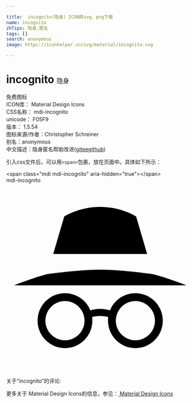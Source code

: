 ```yaml
---

title:  incognito(隐身) ICON转svg、png下载
name: incognito
zhTips: 隐身,匿名
tags: []
search: anonymous
image: https://iconhelper.cn/svg/material/incognito.svg

---
```


# incognito  <small style="font-size: 60%;font-weight: 100">隐身</small>


<div class="detail-page">
<p>
<span><span class="badge-success badge">免费图标</span> </span>
<br/>
<span>
ICON库：
<span class="badge-secondary badge">Material Design Icons</span> 
</span>
<br/>
<span>
CSS名称：
<span class="badge-secondary badge">mdi-incognito</span> 
</span>
<br/>
<span>
unicode：
<span class="badge-secondary badge">F05F9</span> 
<copy-btn content='F05F9' btn-title=""></copy-btn>
<copy-btn :content='String.fromCodePoint(parseInt("F05F9", 16))' btn-title="复制U"></copy-btn>
</span>
<br/>
<span>
版本：
<span class="badge-secondary badge">1.5.54</span> 
</span>
<br/>
<span>图标来源/作者：<span class="badge-light badge">Christopher Schreiner</span></span> 
<br/>
<span>别名：<span class="badge-light badge">anonymous</span></span><br/><span class="zh-detail">中文描述：<span class="badge-primary badge">隐身</span><span class="badge-primary badge">匿名</span><span class="help-link"><span>帮助改进</span>(<a href="https://gitee.com/liuwave/icon-helper/edit/master/json/material/incognito.json" target="_blank" rel="noopener noreferrer">gitee</a><a href="https://github.com/liuwave/icon-helper/edit/master/json/material/incognito.json" target="_blank" rel="noopener noreferrer">github</a></span>)</span><br/>
</p>
</div>
<div class="alert alert-dark">
  <i class="mdi mdi-incognito mdi-48px"></i>
  <i class="mdi mdi-incognito mdi-36px"></i>
  <i class="mdi mdi-incognito mdi-24px"></i>
  <i class="mdi mdi-incognito mdi-18px"></i>
</div>
<div>
  <p>引入css文件后，可以用<code>&lt;span&gt;</code>包裹，放在页面中。具体如下所示：    
  </p>
  <div class="alert alert-primary" style="font-size: 14px">
    &lt;span class="mdi mdi-incognito" aria-hidden="true"&gt;&lt;/span&gt;
    <copy-btn content='<span class="mdi mdi-incognito" aria-hidden="true"></span>'></copy-btn>
  </div>
  <div class="alert alert-secondary">
    <i class="mdi mdi-incognito"
    style="font-size: 24px"
    aria-hidden="true"></i> mdi-incognito
    <copy-btn content="mdi-incognito" btn-title="复制图标名称"></copy-btn>
  </div>
</div>
<div id="svg" class="svg-wrap">
<svg xmlns="http://www.w3.org/2000/svg" viewBox="0 0 24 24"><path d="M12,3C9.31,3 7.41,4.22 7.41,4.22L6,9H18L16.59,4.22C16.59,4.22 14.69,3 12,3M12,11C9.27,11 5.39,11.54 5.13,11.59C4.09,11.87 3.25,12.15 2.59,12.41C1.58,12.75 1,13 1,13H23C23,13 22.42,12.75 21.41,12.41C20.75,12.15 19.89,11.87 18.84,11.59C18.84,11.59 14.82,11 12,11M7.5,14A3.5,3.5 0 0,0 4,17.5A3.5,3.5 0 0,0 7.5,21A3.5,3.5 0 0,0 11,17.5C11,17.34 11,17.18 10.97,17.03C11.29,16.96 11.63,16.9 12,16.91C12.37,16.91 12.71,16.96 13.03,17.03C13,17.18 13,17.34 13,17.5A3.5,3.5 0 0,0 16.5,21A3.5,3.5 0 0,0 20,17.5A3.5,3.5 0 0,0 16.5,14C15.03,14 13.77,14.9 13.25,16.19C12.93,16.09 12.55,16 12,16C11.45,16 11.07,16.09 10.75,16.19C10.23,14.9 8.97,14 7.5,14M7.5,15A2.5,2.5 0 0,1 10,17.5A2.5,2.5 0 0,1 7.5,20A2.5,2.5 0 0,1 5,17.5A2.5,2.5 0 0,1 7.5,15M16.5,15A2.5,2.5 0 0,1 19,17.5A2.5,2.5 0 0,1 16.5,20A2.5,2.5 0 0,1 14,17.5A2.5,2.5 0 0,1 16.5,15Z" /></svg>
</div>
<detail full-name='mdi-incognito'></detail>
<div>
<p>关于“incognito”的评论:</p>
</div>
<Vssue title="关于“incognito”的评论" ></Vssue>    
<div><p>更多关于 Material Design Icons的信息，参见：<a target="_blank" href="https://iconhelper.cn/material.html"> Material Design Icons</a>
</p></div>
